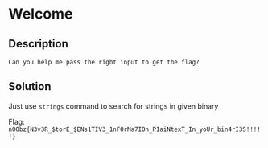 # Welcome

## Description

`Can you help me pass the right input to get the flag?`

## Solution

Just use `strings` command to search for strings in given binary

Flag: `n00bz{N3v3R_$torE_$ENs1TIV3_1nFOrMa7IOn_P1aiNtexT_In_yoUr_bin4rI3S!!!!!}`